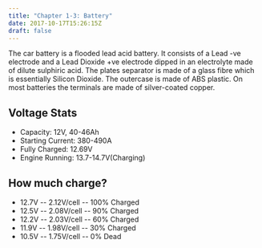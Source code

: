 ```yaml
---
title: "Chapter 1-3: Battery"
date: 2017-10-17T15:26:15Z
draft: false
---
```


The car battery is a flooded lead acid battery. It consists of a Lead -ve electrode and a Lead Dioxide +ve electrode dipped in an 
electrolyte made of dilute sulphiric acid. The plates separator is made of a glass fibre which is essentially Silicon Dioxide. 
The outercase is made of ABS plastic. On most batteries the terminals are made of silver-coated copper.

## Voltage Stats

* Capacity: 12V, 40-46Ah
* Starting Current: 380-490A
* Fully Charged: 12.69V
* Engine Running: 13.7-14.7V(Charging)

## How much charge?

* 12.7V -- 2.12V/cell -- 100% Charged
* 12.5V -- 2.08V/cell -- 90% Charged
* 12.2V -- 2.03V/cell -- 60% Charged
* 11.9V -- 1.98V/cell -- 30% Charged
* 10.5V -- 1.75V/cell -- 0% Dead


